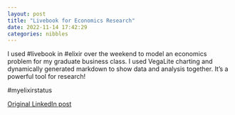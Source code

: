 ```yaml
---
layout: post
title: "Livebook for Economics Research"
date: 2022-11-14 17:42:29
categories: nibbles
---
```


I used #livebook in #elixir over the weekend to model an economics problem for my graduate business class. I used VegaLite charting and dynamically generated markdown to show data and analysis together. It’s a powerful tool for research!

#myelixirstatus

[Original LinkedIn post](https://www.linkedin.com/feed/update/urn%3Ali%3Ashare%3A6997977067862568960)

